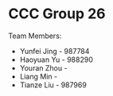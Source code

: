 # CCC Group 26

Team Members:

- Yunfei Jing - 987784
- Haoyuan Yu - 988290
- Youran Zhou - 
- Liang Min - 
- Tianze Liu - 987969
